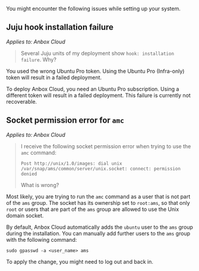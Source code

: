 You might encounter the following issues while setting up your system.

## Juju hook installation failure

*Applies to: Anbox Cloud*

> Several Juju units of my deployment show `hook: installation failure`. Why?

You used the wrong Ubuntu Pro token. Using the Ubuntu Pro (Infra-only) token will result in a failed deployment.

To deploy Anbox Cloud, you need an Ubuntu Pro subscription. Using a different token will result in a failed deployment. This failure is currently not recoverable.

## Socket permission error for `amc`

*Applies to: Anbox Cloud*

> I receive the following socket permission error when trying to use the `amc` command:
>
> ```text
> Post http://unix/1.0/images: dial unix /var/snap/ams/common/server/unix.socket: connect: permission denied
> ```
>
> What is wrong?

Most likely, you are trying to run the `amc` command as a user that is not part of the `ams` group. The socket has its ownership set to `root:ams`, so that only `root` or users that are part of the `ams` group are allowed to use the Unix domain socket.

By default, Anbox Cloud automatically adds the `ubuntu` user to the `ams` group during the installation. You can manually add further users to the `ams` group with the following command:

    sudo gpasswd -a <user_name> ams

To apply the change, you might need to log out and back in.